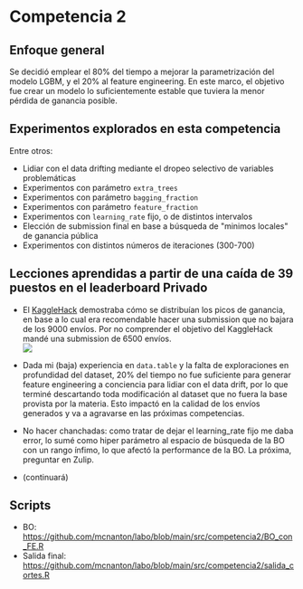 # Competencia 2

## Enfoque general

Se decidió emplear el 80% del tiempo a mejorar la parametrización del modelo LGBM, y el 20% al feature engineering. En este marco, el objetivo fue crear un modelo lo suficientemente estable que tuviera la menor pérdida de ganancia posible.

## Experimentos explorados en esta competencia

Entre otros:
- Lidiar con el data drifting mediante el dropeo selectivo de variables problemáticas
- Experimentos con parámetro `extra_trees`
- Experimentos con parámetro `bagging_fraction`
- Experimentos con parámetro `feature_fraction`
- Experimentos con `learning_rate` fijo, o de distintos intervalos 
- Elección de submission final en base a búsqueda de "minimos locales" de ganancia pública
- Experimentos con distintos números de iteraciones (300-700)

## Lecciones aprendidas a partir de una caída de 39 puestos en el leaderboard Privado

* El [KaggleHack](https://github.com/dmecoyfin/labo/tree/main/src/KaggleHack) demostraba cómo se distribuían los picos de ganancia, en base a lo cual era recomendable hacer una submission que no bajara de los 9000 envíos. Por no comprender el objetivo del KaggleHack mandé una submission de 6500 envíos.   
![](https://i.imgur.com/gB2ouhu.png)

* Dada mi (baja) experiencia en `data.table` y la falta de exploraciones en profundidad del dataset, 20% del tiempo no fue suficiente para generar feature engineering a conciencia para lidiar con el data drift, por lo que terminé descartando toda modificación al dataset que no fuera la base provista por la materia. Esto impactó en la calidad de los envíos generados y va a agravarse en las próximas competencias.


*  No hacer chanchadas: como tratar de dejar el learning_rate fijo me daba error, lo sumé como hiper parámetro al espacio de búsqueda de la BO con un rango ínfimo, lo que afectó la performance de la BO. La próxima, preguntar en Zulip.

*  (continuará)

## Scripts
* BO: https://github.com/mcnanton/labo/blob/main/src/competencia2/BO_con_FE.R
* Salida final: https://github.com/mcnanton/labo/blob/main/src/competencia2/salida_cortes.R

